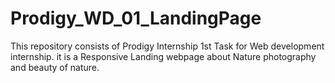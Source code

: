 # Prodigy_WD_01_LandingPage
This repository consists of Prodigy Internship 1st Task for Web development internship. it is a Responsive Landing webpage about Nature photography and beauty of nature.
